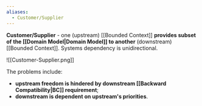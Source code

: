 ```yaml
---
aliases:
  - Customer/Supplier
---
```

**Customer/Supplier** - one (upstream) [[Bounded Context]] **provides subset of the [[Domain Model|Domain Model]] to another** (downstream) [[Bounded Context]]. Systems dependency is unidirectional.

![[Customer-Supplier.png]]

The problems include:
- **upstream freedom is hindered by downstream [[Backward Compatibility|BC]] requirement**;
- **downstream is dependent on upstream's priorities**.
